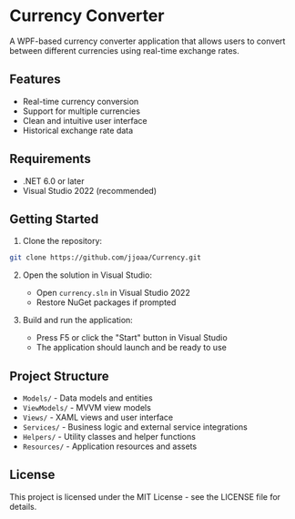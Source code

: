 # Currency Converter

A WPF-based currency converter application that allows users to convert between different currencies using real-time exchange rates.

## Features

- Real-time currency conversion
- Support for multiple currencies
- Clean and intuitive user interface
- Historical exchange rate data

## Requirements

- .NET 6.0 or later
- Visual Studio 2022 (recommended)

## Getting Started

1. Clone the repository:
```bash
git clone https://github.com/jjoaa/Currency.git
```

2. Open the solution in Visual Studio:
   - Open `currency.sln` in Visual Studio 2022
   - Restore NuGet packages if prompted

3. Build and run the application:
   - Press F5 or click the "Start" button in Visual Studio
   - The application should launch and be ready to use

## Project Structure

- `Models/` - Data models and entities
- `ViewModels/` - MVVM view models
- `Views/` - XAML views and user interface
- `Services/` - Business logic and external service integrations
- `Helpers/` - Utility classes and helper functions
- `Resources/` - Application resources and assets

## License

This project is licensed under the MIT License - see the LICENSE file for details.